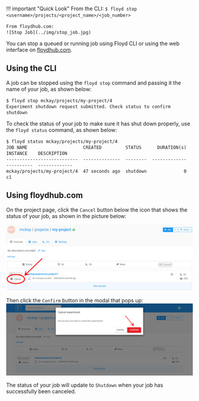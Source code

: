 !!! important "Quick Look"
    From the CLI:
    ```
    $ floyd stop <username>/projects/<project_name>/<job_number>
    ```

    From floydhub.com:
    ![Stop Job](../img/stop_job.jpg)


You can stop a queued or running job using Floyd CLI or using the web interface
on [floydhub.com](https://www.floydhub.com).

## Using the CLI
A job can be stopped using the `floyd stop` command and passing it the name of
your job, as shown below:

```
$ floyd stop mckay/projects/my-project/4
Experiment shutdown request submitted. Check status to confirm shutdown
```

To check the status of your job to make sure it has shut down properly, use the
`floyd status` command, as shown below:

```
$ floyd status mckay/projects/my-project/4
JOB NAME                     CREATED         STATUS      DURATION(s)  INSTANCE    DESCRIPTION
---------------------------  --------------  --------  -------------  ----------  -------------
mckay/projects/my-project/4  47 seconds ago  shutdown              0  c1
```

## Using floydhub.com
On the project page, click the `Cancel` button below the icon that shows the status of your job, as shown in the picture below:

![Stop Job](../img/stop_job.jpg)

Then click the `Confirm` button in the modal that pops up:
![Stop Job Confirm](../img/stop_job_modal.jpg)

The status of your job will update to `Shutdown` when your job has successfully
been canceled.

